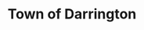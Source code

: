 ---
schema: default
title: Town of Darrington
description: >-
  Darrington, a small mountain town in the foothills of the Cascade Mountains,
  stands where two rivers once joined in a valley between the Sauk and the
  Stillaguamish rivers, and between Gold Hill to the east and Whitehorse
  Mountain to the west. Shifting sand and river rock formed a portage surrounded
  by towering Douglas fir and cedar trees. Over time a community took root, a
  town grew, and a history formed.
logo: 'https://townofdarrington.com/wp-content/uploads/2018/05/TownOfDarrington.png'
---